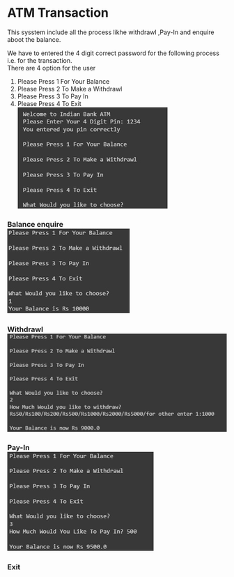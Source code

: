 # ATM Transaction 
This sysstem include all the process likhe withdrawl ,Pay-In and enquire aboot the balance.

We have to entered the 4 digit correct password for the following process i.e. for the transaction.<br>
There are 4 option for the user<br>
1. Please Press 1 For Your Balance<br>
2. Please Press 2 To Make a Withdrawl<br>
3. Please Press 3 To Pay In<br>
4. Please Press 4 To Exit<br>
<img src='Images/1.jpg'><br>

<h3> Balance enquire <br>
<img src='Images/2.jpg'><br> 
  
<h3> Withdrawl <br>
<img src='Images/3.jpg'><br>
  
<h3> Pay-In <br>
<img src='Images/4.jpg'><br>
  
<h3> Exit <br>
